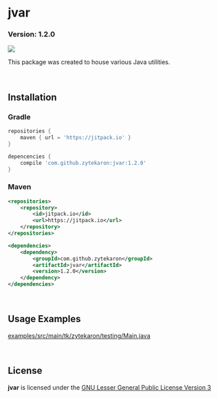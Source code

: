 # jvar
### Version: 1.2.0
[![](https://jitpack.io/v/tk.zytekaron/jvar.svg)](https://jitpack.io/#tk.zytekaron/jvar)

This package was created to house various Java utilities.

<br/>

## Installation

### Gradle
```groovy
repositories {
    maven { url = 'https://jitpack.io' }
}
```
```groovy
depencencies {
    compile 'com.github.zytekaron:jvar:1.2.0'
}
```

### Maven
```xml
<repositories>
    <repository>
        <id>jitpack.io</id>
        <url>https://jitpack.io</url>
    </repository>
</repositories>
```

```xml
<dependencies>
    <dependency>
        <groupId>com.github.zytekaron</groupId>
        <artifactId>jvar</artifactId>
        <version>1.2.0</version>
    </dependency>
</dependencies>
```

<br/>

## Usage Examples
[examples/src/main/tk/zytekaron/testing/Main.java](src/test/java/tk/zytekaron/jvar/Main.java)

<br/>

## License
<b>jvar</b> is licensed under the [GNU Lesser General Public License Version 3](https://github.com/Zytekaron/jvar/blob/master/LICENSE)
